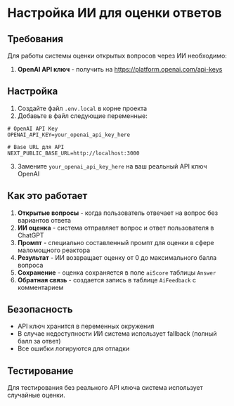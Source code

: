 # Настройка ИИ для оценки ответов

## Требования

Для работы системы оценки открытых вопросов через ИИ необходимо:

1. **OpenAI API ключ** - получить на https://platform.openai.com/api-keys

## Настройка

1. Создайте файл `.env.local` в корне проекта
2. Добавьте в файл следующие переменные:

```env
# OpenAI API Key
OPENAI_API_KEY=your_openai_api_key_here

# Base URL для API
NEXT_PUBLIC_BASE_URL=http://localhost:3000
```

3. Замените `your_openai_api_key_here` на ваш реальный API ключ OpenAI

## Как это работает

1. **Открытые вопросы** - когда пользователь отвечает на вопрос без вариантов ответа
2. **ИИ оценка** - система отправляет вопрос и ответ пользователя в ChatGPT
3. **Промпт** - специально составленный промпт для оценки в сфере маломощного реактора
4. **Результат** - ИИ возвращает оценку от 0 до максимального балла вопроса
5. **Сохранение** - оценка сохраняется в поле `aiScore` таблицы `Answer`
6. **Обратная связь** - создается запись в таблице `AiFeedback` с комментарием

## Безопасность

- API ключ хранится в переменных окружения
- В случае недоступности ИИ система использует fallback (полный балл за ответ)
- Все ошибки логируются для отладки

## Тестирование

Для тестирования без реального API ключа система использует случайные оценки. 